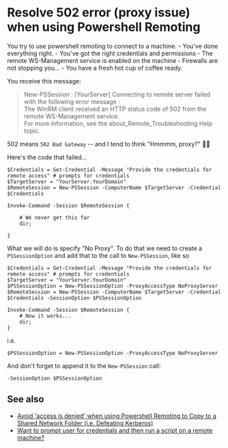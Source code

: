 # Resolve 502 error (proxy issue) when using Powershell Remoting

You try to use powershell remoting to connect to a machine.
	- You've done everything right.
	- You've got the right credentials and permissions
	- The remote WS-Management service is enabled on the machine
	- Firewalls are not stopping you...
	- You have a fresh hot cup of coffee ready.

You receive this message:

>	New-PSSession : [YourServer] Connecting to remote server failed with the following error message :<br />
>	The WinRM client received an HTTP status code of 502 from the remote WS-Management service.<br />
>	For more information, see the about_Remote_Troubleshooting Help topic.


502 means `502 Bad Gateway` -- and I tend to think "Hmmmm, proxy?" 🤔💭

Here's the code that failed...

	$Credentials = Get-Credential -Message "Provide the credentials for remote access" # prompts for credentials
	$TargetServer = "YourServer.YourDomain"
	$RemoteSession = New-PSSession -ComputerName $TargetServer -Credential $Credentials

	Invoke-Command -Session $RemoteSession {

		# We never get this far
		dir;

	}


What we will do is specify "No Proxy". To do that we need to create a `PSSessionOption` and add that to the call to `New-PSSession`, like so


	$Credentials = Get-Credential -Message "Provide the credentials for remote access" # prompts for credentials
	$TargetServer = "YourServer.YourDomain"
	$PSSessionOption = New-PSSessionOption -ProxyAccessType NoProxyServer
	$RemoteSession = New-PSSession -ComputerName $TargetServer -Credential $Credentials -SessionOption $PSSessionOption

	Invoke-Command -Session $RemoteSession {
		# Now it works...
		dir;
	}


i.e.


	$PSSessionOption = New-PSSessionOption -ProxyAccessType NoProxyServer


And don't forget to append it to the `New-PSSession` call:


	-SessionOption $PSSessionOption


## See also

- [Avoid 'access is denied' when using Powershell Remoting to Copy to a Shared Network Folder (i.e. Defeating Kerberos)](avoid_access_is_denied_when_remoting_talking_to_share.md)
- [Want to prompt user for credentials and then run a script on a remote machine?](interactive_remote_script.md)